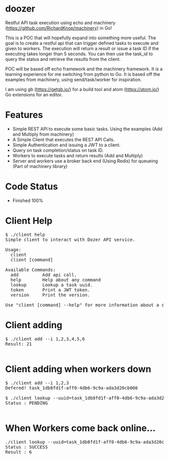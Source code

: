 # doozer
Restful API task execution using echo and machinery (https://github.com/RichardKnop/machinery) in Go!

This is a POC that will hopefully expand into something more useful. The goal is to create a restful api that can trigger defined tasks to execute and given to workers. The execution will return a result or issue a task ID if the executing takes longer than 5 seconds. You can then use the task_id to query
the status and retrieve the results from the client.

POC will be based off echo framework and the machinery framework. It is a learning experience for me switching from python to Go. It is based off the examples from machinery, using send/task/worker for inspiration.

I am using gb (https://getgb.io/) for a build tool  and atom (https://atom.io/) Go extensions
for an editor.


# Features

* Simple REST API to execute some basic tasks. Using the examples (Add and Multiply from machinery)
* A Simple Client that executes the REST API Calls.
* Simple Authentication and issuing a JWT to a client.
* Query on task completion/status on task ID.
* Workers to execute tasks and return results (Add and Multiply)
* Server and workers use a broker back end (Using Redis) for queueing (Part of machinery library)

# Code Status

* Finished 100%


# Client Help

<pre>
$ ./client help
Simple client to interact with Dozer API service.

Usage:
  client
  client [command]

Available Commands:
  add         Add api call.
  help        Help about any command
  lookup      Lookup a task uuid.
  token       Print a JWT token.
  version     Print the version.

Use "client [command] --help" for more information about a command.
</pre>

# Client adding
<pre>
$ ./client add --i 1,2,3,4,5,6
Result: 21

</pre>

# Client adding when workers down

<pre>
$ ./client add --i 1,2,3
Defered! task_1db8fd1f-aff0-4db6-9c9a-ada3d20cb006

$ ./client lookup --uuid=task_1db8fd1f-aff0-4db6-9c9a-ada3d20cb006
Status : PENDING

</pre>

# When Workers come back online...

<pre>
./client lookup --uuid=task_1db8fd1f-aff0-4db6-9c9a-ada3d20cb006
Status : SUCCESS
Result : 6
</pre>
